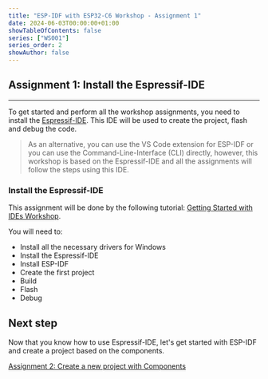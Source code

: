```yaml
---
title: "ESP-IDF with ESP32-C6 Workshop - Assignment 1"
date: 2024-06-03T00:00:00+01:00
showTableOfContents: false
series: ["WS001"]
series_order: 2
showAuthor: false
---
```


## Assignment 1: Install the Espressif-IDE

---

To get started and perform all the workshop assignments, you need to install the [Espressif-IDE](https://github.com/espressif/idf-eclipse-plugin/releases/tag/v3.0.0). This IDE will be used to create the project, flash and debug the code.

> As an alternative, you can use the VS Code extension for ESP-IDF or you can use the Command-Line-Interface (CLI) directly, however, this workshop is based on the Espressif-IDE and all the assignments will follow the steps using this IDE.

### Install the Espressif-IDE

This assignment will be done by the following tutorial: [Getting Started with IDEs Workshop](../../espressif-ide/).

You will need to:

- Install all the necessary drivers for Windows
- Install the Espressif-IDE
- Install ESP-IDF
- Create the first project
- Build
- Flash
- Debug

## Next step

Now that you know how to use Espressif-IDE, let's get started with ESP-IDF and create a project based on the components.

[Assignment 2: Create a new project with Components](../assignment-2)
